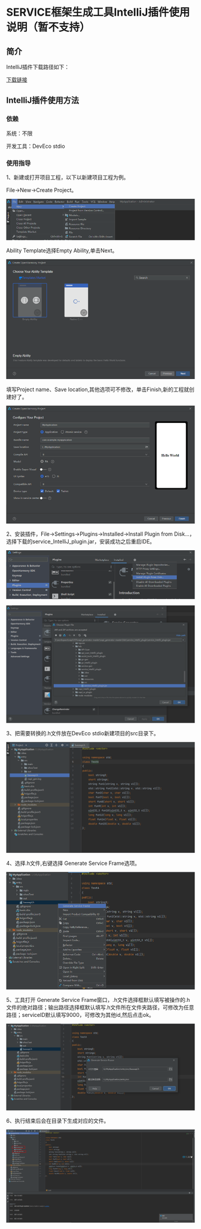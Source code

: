 # SERVICE框架生成工具IntelliJ插件使用说明（暂不支持）

## 简介

IntelliJ插件下载路径如下：

[下载链接](暂无)               

## IntelliJ插件使用方法

### 依赖

系统：不限

开发工具：DevEco stdio

### 使用指导

1、新建或打开项目工程，以下以新建项目工程为例。

File->New->Create Project。

![](../figures/DevEco_step_newFile.png)

Ability Template选择Empty Ability,单击Next。

![](../figures/DevEco_step_firstNext.png)

填写Project name、Save location,其他选项可不修改，单击Finish,新的工程就创建好了。

![](../figures/DevEco_step_finish.png)

2、安装插件，File->Settings->Plugins->Installed->Install Plugin from Disk...，选择下载的service_IntelliJ_plugin.jar，安装成功之后重启IDE。

![](../figures/DevEco_step_pluginsOk.png)

![](../figures/DevEco_step_applyPlugins.png)

3、把需要转换的.h文件放在DevEco stdio新建项目的src目录下。

![](../figures/DevEco_step_project.png)

4、选择.h文件,右键选择 Generate Service Frame选项。

![](../figures/DevEco_step_service.png)

5、工具打开 Generate Service Frame窗口，.h文件选择框默认填写被操作的.h文件的绝对路径；输出路径选择框默认填写.h文件所在文件夹路径，可修改为任意路径；serviceID默认填写9000，可修改为其他id,然后点击ok。

![](../figures/DevEco_step_service_ok.png)

6、执行结束后会在目录下生成对应的文件。

![](../figures/DevEco_step_serviceSuccess.png)

